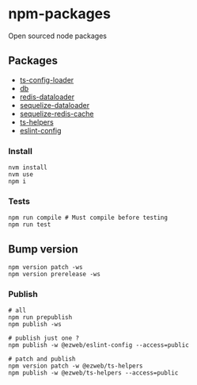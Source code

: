 # npm-packages
Open sourced node packages

## Packages
* [ts-config-loader](packages/ts-config-loader/README.md)
* [db](packages/db/README.md)
* [redis-dataloader](packages/redis-dataloader/README.md)
* [sequelize-dataloader](packages/sequelize-dataloader/README.md)
* [sequelize-redis-cache](packages/sequelize-redis-cache/README.md)
* [ts-helpers](packages/ts-helpers/README.md)
* [eslint-config](packages/eslint-config/README.md)


### Install
```shell
nvm install
nvm use
npm i
```

### Tests
```shell
npm run compile # Must compile before testing
npm run test
```

## Bump version
```shell
npm version patch -ws
npm version prerelease -ws
```

### Publish
```shell
# all
npm run prepublish
npm publish -ws

# publish just one ?
npm publish -w @ezweb/eslint-config --access=public

# patch and publish
npm version patch -w @ezweb/ts-helpers
npm publish -w @ezweb/ts-helpers --access=public
```

